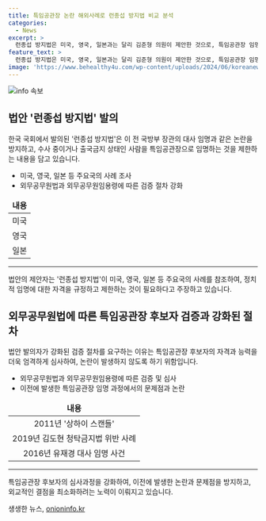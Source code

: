 ```yaml
---
title: 특임공관장 논란 해외사례로 런종섭 방지법 비교 분석
categories:
  - News
excerpt: >
  런종섭 방지법은 미국, 영국, 일본과는 달리 김준형 의원이 제안한 것으로, 특임공관장 임명 시 수사 중인 자나 출국금지자는 자격이 없도록 규정하는 법안이다. 김 의원은 헌법 및 국가보안법 위반 혐의가 있는 사람들에 의해 외교적 결례가 있을 우려가 크다며 이에 대한 대책으로 이 법안을 발의했다. 이에 특임공관장 후보자의 검증 절차를 강화해야 한다는 목소리도 나오고 있다. 이 법안에 대한 해외 사례를 찾아보았지만, 주요 국가들에서는 정치적 임명에 대한 자격을 규정 및 제한하지 않는 경우가 많다는 것이 확인되었다.
feature_text: >
  런종섭 방지법은 미국, 영국, 일본과는 달리 김준형 의원이 제안한 것으로, 특임공관장 임명 시 수사 중인 자나 출국금지자는 자격이 없도록 규정하는 법안이다. 김 의원은 헌법 및 국가보안법 위반 혐의가 있는 사람들에 의해 외교적 결례가 있을 우려가 크다며 이에 대한 대책으로 이 법안을 발의했다. 이에 특임공관장 후보자의 검증 절차를 강화해야 한다는 목소리도 나오고 있다. 이 법안에 대한 해외 사례를 찾아보았지만, 주요 국가들에서는 정치적 임명에 대한 자격을 규정 및 제한하지 않는 경우가 많다는 것이 확인되었다.
image: 'https://www.behealthy4u.com/wp-content/uploads/2024/06/koreanews.jpg'
---
```


<p><img src="https://www.behealthy4u.com/wp-content/uploads/2024/06/koreanews.jpg" alt="info 속보" /></p>

<h2 data-ke-size="size26">법안 '런종섭 방지법' 발의</h2>

<p data-ke-size="size16">한국 국회에서 발의된 '런종섭 방지법'은 이 전 국방부 장관의 대사 임명과 같은 논란을 방지하고, 수사 중이거나 출국금지 상태인 사람을 특임공관장으로 임명하는 것을 제한하는 내용을 담고 있습니다.</p>

<ul>
<li>미국, 영국, 일본 등 주요국의 사례 조사</li>
<li>외무공무원법과 외무공무원임용령에 따른 검증 절차 강화</li>
</ul>

<table>
<thead>
<tr>
<td style="text-align: center; height: 17px;"><b>내용</b></td>
</tr>
</thead>
<tbody>
<tr>
<td style="text-align: center; height: 17px;">미국</td>
</tr>
<tr>
<td style="text-align: center; height: 17px;">영국</td>
</tr>
<tr>
<td style="text-align: center; height: 17px;">일본</td>
</tr>
</tbody>
</table>

<hr>

<p data-ke-size="size16">법안의 제안자는 '런종섭 방지법'이 미국, 영국, 일본 등 주요국의 사례를 참조하여, 정치적 임명에 대한 자격을 규정하고 제한하는 것이 필요하다고 주장하고 있습니다.</p>

<h2 data-ke-size="size26">외무공무원법에 따른 특임공관장 후보자 검증과 강화된 절차</h2>

<p data-ke-size="size16">법안 발의자가 강화된 검증 절차를 요구하는 이유는 특임공관장 후보자의 자격과 능력을 더욱 엄격하게 심사하여, 논란이 발생하지 않도록 하기 위함입니다.</p>

<ul>
<li>외무공무원법과 외무공무원임용령에 따른 검증 및 심사</li>
<li>이전에 발생한 특임공관장 임명 과정에서의 문제점과 논란</li>
</ul>

<table>
<thead>
<tr>
<td style="text-align: center; height: 17px;"><b>내용</b></td>
</tr>
</thead>
<tbody>
<tr>
<td style="text-align: center; height: 17px;">2011년 '상하이 스캔들'</td>
</tr>
<tr>
<td style="text-align: center; height: 17px;">2019년 김도현 청탁금지법 위반 사례</td>
</tr>
<tr>
<td style="text-align: center; height: 17px;">2016년 유재경 대사 임명 사건</td>
</tr>
</tbody>
</table>

<hr>

<p data-ke-size="size16">특임공관장 후보자의 심사과정을 강화하여, 이전에 발생한 논란과 문제점을 방지하고, 외교적인 결점을 최소화하려는 노력이 이뤄지고 있습니다.</p>
생생한 뉴스, <a href="https://onioninfo.kr" rel="dofollow">onioninfo.kr</a>


